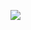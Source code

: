 <!-- ### Hi there 👋 -->

![](https://github-readme-stats.vercel.app/api?username=ze8c&count_private=true&show_icons=true&theme=tokyonight&border_radius=12)

<!--
**Ze8c/Ze8c** is a ✨ _special_ ✨ repository because its `README.md` (this file) appears on your GitHub profile.

Here are some ideas to get you started:

- 🔭 I’m currently working on ...
- 🌱 I’m currently learning ...
- 👯 I’m looking to collaborate on ...
- 🤔 I’m looking for help with ...
- 💬 Ask me about ...
- 📫 How to reach me: ...
- 😄 Pronouns: ...
- ⚡ Fun fact: ...
-->
